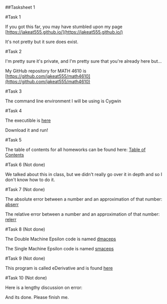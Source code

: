 ##Tasksheet 1

#Task 1

If you got this far, you may have stumbled upon my page [https://jakeat555.github.io/](https://jakeat555.github.io/)

It's not pretty but it sure does exist.

#Task 2

I'm pretty sure it's private, and I'm pretty sure that you're already here but...

My GitHub repository for MATH 4610 is [https://github.com/jakeat555/math4610](https://github.com/jakeat555/math4610)

#Task 3

The command line environment I will be using is Cygwin

#Task 4

The executible is [here](https://github.com/jakeat555/math4610/edit/master/Tasksheets/Tasksheet1/src/NameOfCode.exe)

Download it and run!

#Task 5

The table of contents for all homeworks can be found here: [Table of Contents](https://github.com/jakeat555/math4610/blob/master/Tasksheets/TableOfContents.md)

#Task 6 (Not done)

We talked about this in class, but we didn't really go over it in depth and so I don't know how to do it.

#Task 7 (Not done)

The absolute error between a number and an approximation of that number: [abserr]()

The relative error between a number and an approximation of that number: [relerr]()

#Task 8 (Not done)

The Double Machine Epsilon code is named [dmaceps]()

The Single Machine Epsilon code is named [smaceps]()

#Task 9 (Not done)

This program is called eDerivative and is found [here]()

#Task 10 (Not done)

Here is a lengthy discussion on error:

And its done. Please finish me.
